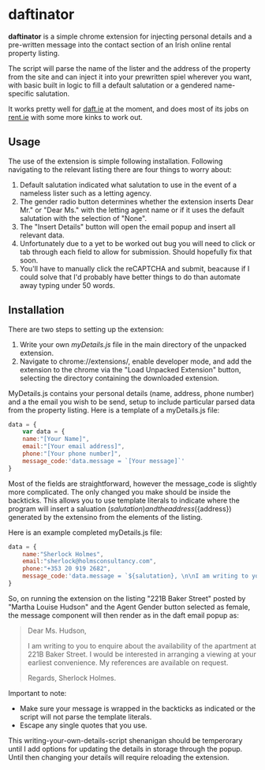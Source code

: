 # daftinator

**daftinator** is a simple chrome extension for injecting personal details and a pre-written message into the contact section of an Irish online rental property listing. 

The script will parse the name of the lister and the address of the property from the site and can inject it into your prewritten spiel wherever you want, with basic built in logic to fill a default salutation or a gendered name-specific salutation. 

It works pretty well for [daft.ie](https://www.daft.ie/) at the moment, and does most of its jobs on [rent.ie](https://www.rent.ie/) with some more kinks to work out.

## Usage

The use of the extension is simple following installation. Following navigating to the relevant listing there are four things to worry about:

1. Default salutation indicated what salutation to use in the event of a nameless lister such as a letting agency. 
2. The gender radio button determines whether the extension inserts Dear Mr." or "Dear Ms." with the letting agent name or if it uses the default salutation with the selection of "None".
3. The "Insert Details" button will open the email popup and insert all relevant data.
4. Unfortunately due to a yet to be worked out bug you will need to click or tab through each field to allow for submission. Should hopefully fix that soon.
5. You'll have to manually click the reCAPTCHA and submit, beacause if I could solve that I'd probably have better things to do than automate away typing under 50 words. 

## Installation

There are two steps to setting up the extension:

1. Write your own *myDetails.js* file in the main directory of the unpacked extension.
2. Navigate to chrome://extensions/, enable developer mode, and add the extension to the chrome via the "Load Unpacked Extension" button, selecting the directory containing the downloaded extension.

MyDetails.js contains your personal details (name, address, phone number) and a the email you wish to be send, setup to include particular parsed data from the property listing. Here is a template of a myDetails.js file:


```javascript
data = {
    var data = {
    name:"[Your Name]",
    email:"[Your email address]",
    phone:"[Your phone number]",
    message_code:'data.message = `[Your message]`'
}
```
Most of the fields are straightforward, however the message_code is slightly more complicated. The only changed you make should be inside the backticks. This allows you to use template literals to indicate where the program will insert a saluation (${salutation}) and the address (${address}) generated by the extensino from the elements of the listing. 

Here is an example completed myDetails.js file:
```javascript
data = {
    name:"Sherlock Holmes",
    email:"sherlock@holmsconsultancy.com",
    phone:"+353 20 919 2682",
    message_code:'data.message = `${salutation}, \n\nI am writing to you to enquire about the availability of the apartment at ${address}. I would be interested in arranging a viewing at your earliest convenience. My references are available on request.\n\nRegards,\nSherlock Holmes.`'
}
```

So, on running the extension on the listing "221B Baker Street" posted by "Martha Louise Hudson" and the Agent Gender button selected as female, the message component will then render as in the daft email popup as:

> Dear Ms. Hudson, 
>
> I am writing to you to enquire about the availability of the apartment at 221B Baker Street. I would be interested in arranging a viewing at your earliest convenience. My references are available on request.
>
>Regards,
>Sherlock Holmes.

Important to note:

- Make sure your message is wrapped in the backticks as indicated or the script will not parse the template literals. 
- Escape any single quotes that you use.

This writing-your-own-details-script shenanigan should be temperorary until I add options for updating the details in storage through the popup. Until then changing your details will require reloading the extension.